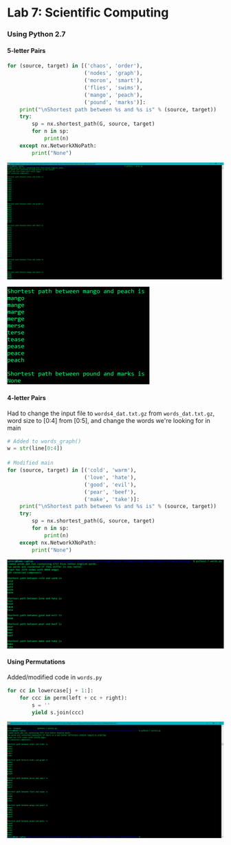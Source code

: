 # Lab 7: Scientific Computing
### Using Python 2.7

#### 5-letter Pairs
``` python
for (source, target) in [('chaos', 'order'),
                         ('nodes', 'graph'),
                         ('moron', 'smart'),
                         ('flies', 'swims'),
                         ('mango', 'peach'),
                         ('pound', 'marks')]:
    print("\nShortest path between %s and %s is" % (source, target))
    try:
        sp = nx.shortest_path(G, source, target)
        for n in sp:
            print(n)
    except nx.NetworkXNoPath:
        print("None")
```


![ex1.1](ex1.PNG)

![ex1.2](ex1_2.PNG)

#### 4-letter Pairs
Had to change the input file to ```words4_dat.txt.gz``` from ```words_dat.txt.gz```, word size to [0:4] from [0:5], and change the words we're looking for in main

``` python
# Added to words_graph()
w = str(line[0:4])

# Modified main
for (source, target) in [('cold', 'warm'),
                         ('love', 'hate'),
                         ('good', 'evil'),
                         ('pear', 'beef'),
                         ('make', 'take')]:
    print("\nShortest path between %s and %s is" % (source, target))
    try:
        sp = nx.shortest_path(G, source, target)
        for n in sp:
            print(n)
    except nx.NetworkXNoPath:
        print("None")
```

![ex2](ex2.PNG)

#### Using Permutations
Added/modified code in ```words.py```

``` python
for cc in lowercase[j + 1:]:
    for ccc in perm(left + cc + right):
        s = ''
        yield s.join(ccc)
```
![perms](perms.PNG)
